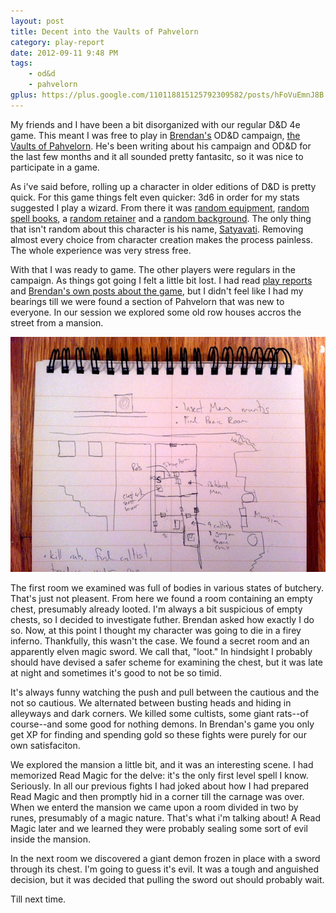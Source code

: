 ```yaml
---
layout: post
title: Decent into the Vaults of Pahvelorn
category: play-report
date: 2012-09-11 9:48 PM
tags: 
    - od&d
    - pahvelorn
gplus: https://plus.google.com/110118815125792309582/posts/hFoVuEmnJ8B    
---
```


My friends and I have been a bit disorganized with our regular D&D 4e game. This meant I was free to play in [Brendan's][brendan] OD&D campaign, [the Vaults of Pahvelorn][pahvelorn-summary]. He's been writing about his campaign and OD&D for the last few months and it all sounded pretty fantasitc, so it was nice to participate in a game.

As i've said before, rolling up a character in older editions of D&D is pretty quick. For this game things felt even quicker: 3d6 in order for my stats suggested I play a wizard. From there it was [random equipment][equipment], [random spell books][spells], a [random retainer][retainer] and a [random background][background]. The only thing that isn't random about this character is his name, [Satyavati][]. Removing almost every choice from character creation makes the process painless. The whole experience was very stress free.

With that I was ready to game. The other players were regulars in the campaign. As things got going I felt a little bit lost. I had read [play reports][reports] and [Brendan's own posts about the game][pahvelorn], but I didn't feel like I had my bearings till we were found a section of Pahvelorn that was new to everyone. In our session we explored some old row houses accros the street from a mansion. 

![pahvelorn map][]

The first room we examined was full of bodies in various states of butchery. That's just not pleasent. From here we found a room containing an empty chest, presumably already looted. I'm always a bit suspicious of empty chests, so I decided to investigate futher. Brendan asked how exactly I do so. Now, at this point I thought my character was going to die in a firey inferno. Thankfully, this wasn't the case. We found a secret room and an apparently elven magic sword. We call that, "loot." In hindsight I probably should have devised a safer scheme for examining the chest, but it was late at night and sometimes it's good to not be so timid.

It's always funny watching the push and pull between the cautious and the not so cautious. We alternated between busting heads and hiding in alleyways and dark corners. We killed some cultists, some giant rats--of course--and some good for nothing demons. In Brendan's game you only get XP for finding and spending gold so these fights were purely for our own satisfaciton.

We explored the mansion a little bit, and it was an interesting scene. I had memorized Read Magic for the delve: it's the only first level spell I know. Seriously. In all our previous fights I had joked about how I had prepared Read Magic and then promptly hid in a corner till the carnage was over. When we enterd the mansion we came upon a room divided in two by runes, presumably of a magic nature. That's what i'm talking about! A Read Magic later and we learned they were probably sealing some sort of evil inside the mansion.

In the next room we discovered a giant demon frozen in place with a sword through its chest. I'm going to guess it's evil. It was a tough and anguished decision, but it was decided that pulling the sword out should probably wait.

Till next time.

[brendan]: http://untimately.blogspot.ca/
[satyavati]: /characters/satyavati/
[pahvelorn]: http://untimately.blogspot.ca/search/label/Pahvelorn
[pahvelorn-summary]: http://untimately.blogspot.ca/p/pahvelorn.html
[equipment]: http://untimately.blogspot.com/2012/07/od-equipment.html
[spells]: http://untimately.blogspot.com/2012/07/books-of-magic.html
[retainer]: http://untimately.blogspot.com/2012/07/retainers.html
[background]: http://untimately.blogspot.ca/2012/09/hexagram-backgrounds-rewards.html
[reports]: http://dungeonofsigns.blogspot.ca/search/label/Pavelorn

[pahvelorn map]: /assets/img/pahvelorn-1.jpg